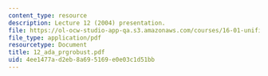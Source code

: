 ```yaml
---
content_type: resource
description: Lecture 12 (2004) presentation.
file: https://ol-ocw-studio-app-qa.s3.amazonaws.com/courses/16-01-unified-engineering-i-ii-iii-iv-fall-2005-spring-2006/4ee1477ad2eb8a695169e0e03c1d51bb_12_ada_prgrobust.pdf
file_type: application/pdf
resourcetype: Document
title: 12_ada_prgrobust.pdf
uid: 4ee1477a-d2eb-8a69-5169-e0e03c1d51bb
---
```

